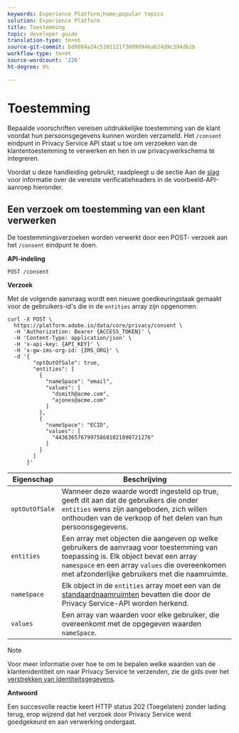```yaml
---
keywords: Experience Platform;home;popular topics
solution: Experience Platform
title: Toestemming
topic: developer guide
translation-type: tm+mt
source-git-commit: bd9884a24c5301121f30090946ab24d9c394db1b
workflow-type: tm+mt
source-wordcount: '226'
ht-degree: 0%

---
```



# Toestemming

Bepaalde voorschriften vereisen uitdrukkelijke toestemming van de klant voordat hun persoonsgegevens kunnen worden verzameld. Het `/consent` eindpunt in Privacy Service API staat u toe om verzoeken van de klantentoestemming te verwerken en hen in uw privacywerkschema te integreren.

Voordat u deze handleiding gebruikt, raadpleegt u de sectie Aan de [slag](./getting-started.md) voor informatie over de vereiste verificatieheaders in de voorbeeld-API-aanroep hieronder.

## Een verzoek om toestemming van een klant verwerken

De toestemmingsverzoeken worden verwerkt door een POST- verzoek aan het `/consent` eindpunt te doen.

**API-indeling**

```http
POST /consent
```

**Verzoek**

Met de volgende aanvraag wordt een nieuwe goedkeuringstaak gemaakt voor de gebruikers-id&#39;s die in de `entities` array zijn opgenomen.

```shell
curl -X POST \
  https://platform.adobe.io/data/core/privacy/consent \
  -H 'Authorization: Bearer {ACCESS_TOKEN}' \
  -H 'Content-Type: application/json' \
  -H 'x-api-key: {API_KEY}' \
  -H 'x-gw-ims-org-id: {IMS_ORG}' \
  -d '{
        "optOutOfSale": true,
        "entities": [
          {
            "nameSpace": "email",
            "values": [
              "dsmith@acme.com",
              "ajones@acme.com"
            ]
          },
          {
            "nameSpace": "ECID",
            "values": [
              "443636576799758681021090721276"
            ]
          }
        ]
      }'
```

| Eigenschap | Beschrijving |
| --- | --- |
| `optOutOfSale` | Wanneer deze waarde wordt ingesteld op true, geeft dit aan dat de gebruikers die onder `entities` wens zijn aangeboden, zich willen onthouden van de verkoop of het delen van hun persoonsgegevens. |
| `entities` | Een array met objecten die aangeven op welke gebruikers de aanvraag voor toestemming van toepassing is. Elk object bevat een array `namespace` en een array `values` die overeenkomen met afzonderlijke gebruikers met die naamruimte. |
| `nameSpace` | Elk object in de `entities` array moet een van de [standaardnaamruimten](./appendix.md#standard-namespaces) bevatten die door de Privacy Service-API worden herkend. |
| `values` | Een array van waarden voor elke gebruiker, die overeenkomt met de opgegeven waarden `nameSpace`. |

>[!NOTE]
>
>Voor meer informatie over hoe te om te bepalen welke waarden van de klantenidentiteit om naar Privacy Service te verzenden, zie de gids over het [verstrekken van identiteitsgegevens](../identity-data.md).

**Antwoord**

Een succesvolle reactie keert HTTP status 202 (Toegelaten) zonder lading terug, erop wijzend dat het verzoek door Privacy Service werd goedgekeurd en aan verwerking ondergaat.